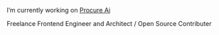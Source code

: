 
I’m currently working on [Procure Ai](https://www.procure.ai)

Freelance Frontend Engineer and Architect / Open Source Contributer
